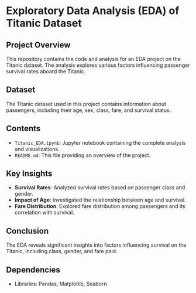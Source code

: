 # Exploratory Data Analysis (EDA) of Titanic Dataset

## Project Overview

This repository contains the code and analysis for an EDA project on the Titanic dataset. The analysis explores various factors influencing passenger survival rates aboard the Titanic.

## Dataset

The Titanic dataset used in this project contains information about passengers, including their age, sex, class, fare, and survival status.

## Contents

- `Titanic_EDA.ipynb`: Jupyter notebook containing the complete analysis and visualizations.
- `README.md`: This file providing an overview of the project.

## Key Insights

- **Survival Rates**: Analyzed survival rates based on passenger class and gender.
- **Impact of Age**: Investigated the relationship between age and survival.
- **Fare Distribution**: Explored fare distribution among passengers and its correlation with survival.

## Conclusion

The EDA reveals significant insights into factors influencing survival on the Titanic, including class, gender, and fare paid.

## Dependencies

- Libraries: Pandas, Matplotlib, Seaborn

